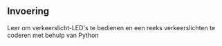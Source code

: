 ## Invoering

Leer om verkeerslicht-LED's te bedienen en een reeks verkeerslichten te coderen met behulp van Python